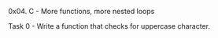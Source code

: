 0x04. C - More functions, more nested loops

Task 0 - Write a function that checks for uppercase character.